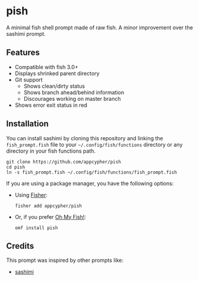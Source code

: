 # pish
A minimal fish shell prompt made of raw fish. A minor improvement over the sashimi prompt.


## Features

- Compatible with fish 3.0+
- Displays shrinked parent directory
- Git support
  - Shows clean/dirty status
  - Shows branch ahead/behind information
  - Discourages working on master branch
- Shows error exit status in red

## Installation

You can install sashimi by cloning this repository and linking the `fish_prompt.fish` file to your `~/.config/fish/functions` directory or any directory in your fish functions path.

```shell
git clone https://github.com/appcypher/pish
cd pish
ln -s fish_prompt.fish ~/.config/fish/functions/fish_prompt.fish
```

If you are using a package manager, you have the following options:

- Using [Fisher](https://github.com/jorgebucaran/fisher):
  ```shell
  fisher add appcypher/pish
  ```
- Or, if you prefer [Oh My Fish!](https://github.com/oh-my-fish/oh-my-fish):
  ```shell
  omf install pish
  ```

## Credits

This prompt was inspired by other prompts like:

- [sashimi](https://github.com/isacikgoz/sashimi)
